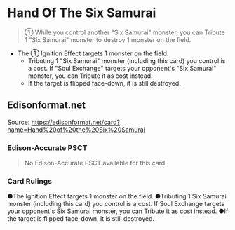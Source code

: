 # Hand Of The Six Samurai

> ① While you control another "Six Samurai" monster, you can Tribute 1 "Six Samurai" monster to destroy 1 monster on the field.

*   The ① Ignition Effect targets 1 monster on the field.
    *   Tributing 1 "Six Samurai" monster (including this card) you control is a cost. If "Soul Exchange" targets your opponent's "Six Samurai" monster, you can Tribute it as cost instead.
    *   If the target is flipped face-down, it is still destroyed.

## Edisonformat.net

Source: https://edisonformat.net/card?name=Hand%20of%20the%20Six%20Samurai

### Edison-Accurate PSCT

> No Edison-Accurate PSCT available for this card.

### Card Rulings

●The Ignition Effect targets 1 monster on the field.
●Tributing 1 Six Samurai monster (including this card) you control is a cost. If Soul Exchange targets your opponent's Six Samurai monster, you can Tribute it as cost instead.
●If the target is flipped face-down, it is still destroyed.
            
